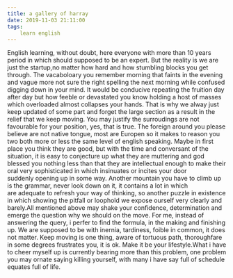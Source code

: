 ```yaml
---
title: a gallery of harray
date: 2019-11-03 21:11:00
tags:
    learn english
---
```

English learning, without doubt, here everyone with more than 10 years period in which should supposed to be an expert. But the reality is we are just the startup,no matter how hard and how stumbling blocks you get through. The vacaboloary you remember morning that faints in the evening and vague more not sure the right spelling the next morning while confused digging down in your mind. It would be conducive repeating the fruition day after day but how feeble or devastated you know holding a host of masses which overloaded almost collapses your hands. That is why we alway just keep updated of some part and forget the large section as a result in the relief that we keep moving. You may justify the surroudings are not favourable for your position, yes, that is true. The foreign around you please believe are not native tongue, most are Europen so it makes to reason you two both more or less the same level of english speaking. Maybe in first place you think they are good, but with the time and conversant of the situation, it is easy to conjecture up what they are muttering and god blessed you nothing less than that they are intellectual enough to make their oral very sophisticated in which insinuates or incites your door suddenly opening up in some way. Another mountain you have to climb up is the grammar, never look down on it, it contains a lot in which are adequate to refresh your way of thinking, so another puzzle in existence in which showing the pitfall or loophold we expose ourself very clearly and barely.All mentioned above may shake your confidence, determination and emerge the question why we should on the move. For me, instead of answering the query, i perfer to find the formula, in the making and finishing up. We are supposed to be with inernia, tardiness, foible in common, it does not matter. Keep moving is one thing, aware of tortuous path, thoroughfare in some degrees frustrates you, it is ok. Make it be your lifestyle.What i have to cheer myself up is currently bearing more than this problem, one problem you may ornate saying killing yourself, with many i have say full of schedule equates full of life.